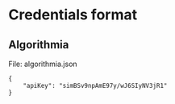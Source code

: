 # Credentials format

## Algorithmia

File: algorithmia.json

```
{
    "apiKey": "simBSv9npAmE97y/wJ6SIyNV3jR1"
}
```
